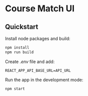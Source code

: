 # Course Match UI

## Quickstart

Install node packages and build:

```bash
npm install
npm run build
```

Create *.env* file and add:

```
REACT_APP_API_BASE_URL=API_URL
```

Run the app in the development mode:

```bash
npm start
```
